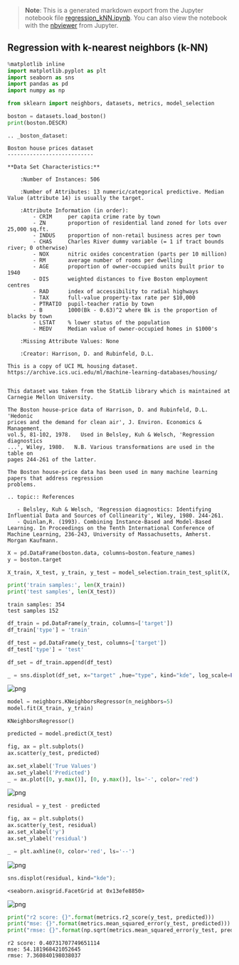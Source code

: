 >**Note**: This is a generated markdown export from the Jupyter notebook file [regression_kNN.ipynb](regression_kNN.ipynb).
>You can also view the notebook with the [nbviewer](https://nbviewer.jupyter.org/github/rueedlinger/machine-learning-snippets/blob/master/notebooks/supervised/regression/nonlinear/regression_kNN.ipynb) from Jupyter. 

## Regression with k-nearest neighbors (k-NN)


```python
%matplotlib inline
import matplotlib.pyplot as plt
import seaborn as sns
import pandas as pd
import numpy as np

from sklearn import neighbors, datasets, metrics, model_selection
```


```python
boston = datasets.load_boston()
print(boston.DESCR)
```

    .. _boston_dataset:
    
    Boston house prices dataset
    ---------------------------
    
    **Data Set Characteristics:**  
    
        :Number of Instances: 506 
    
        :Number of Attributes: 13 numeric/categorical predictive. Median Value (attribute 14) is usually the target.
    
        :Attribute Information (in order):
            - CRIM     per capita crime rate by town
            - ZN       proportion of residential land zoned for lots over 25,000 sq.ft.
            - INDUS    proportion of non-retail business acres per town
            - CHAS     Charles River dummy variable (= 1 if tract bounds river; 0 otherwise)
            - NOX      nitric oxides concentration (parts per 10 million)
            - RM       average number of rooms per dwelling
            - AGE      proportion of owner-occupied units built prior to 1940
            - DIS      weighted distances to five Boston employment centres
            - RAD      index of accessibility to radial highways
            - TAX      full-value property-tax rate per $10,000
            - PTRATIO  pupil-teacher ratio by town
            - B        1000(Bk - 0.63)^2 where Bk is the proportion of blacks by town
            - LSTAT    % lower status of the population
            - MEDV     Median value of owner-occupied homes in $1000's
    
        :Missing Attribute Values: None
    
        :Creator: Harrison, D. and Rubinfeld, D.L.
    
    This is a copy of UCI ML housing dataset.
    https://archive.ics.uci.edu/ml/machine-learning-databases/housing/
    
    
    This dataset was taken from the StatLib library which is maintained at Carnegie Mellon University.
    
    The Boston house-price data of Harrison, D. and Rubinfeld, D.L. 'Hedonic
    prices and the demand for clean air', J. Environ. Economics & Management,
    vol.5, 81-102, 1978.   Used in Belsley, Kuh & Welsch, 'Regression diagnostics
    ...', Wiley, 1980.   N.B. Various transformations are used in the table on
    pages 244-261 of the latter.
    
    The Boston house-price data has been used in many machine learning papers that address regression
    problems.   
         
    .. topic:: References
    
       - Belsley, Kuh & Welsch, 'Regression diagnostics: Identifying Influential Data and Sources of Collinearity', Wiley, 1980. 244-261.
       - Quinlan,R. (1993). Combining Instance-Based and Model-Based Learning. In Proceedings on the Tenth International Conference of Machine Learning, 236-243, University of Massachusetts, Amherst. Morgan Kaufmann.
    



```python
X = pd.DataFrame(boston.data, columns=boston.feature_names)
y = boston.target
```


```python
X_train, X_test, y_train, y_test = model_selection.train_test_split(X, y, train_size=0.7)

print('train samples:', len(X_train))
print('test samples', len(X_test))
```

    train samples: 354
    test samples 152



```python
df_train = pd.DataFrame(y_train, columns=['target'])
df_train['type'] = 'train'

df_test = pd.DataFrame(y_test, columns=['target'])
df_test['type'] = 'test'

df_set = df_train.append(df_test)

_ = sns.displot(df_set, x="target" ,hue="type", kind="kde", log_scale=False)
```


    
![png](regression_kNN_files/regression_kNN_5_0.png)
    



```python
model = neighbors.KNeighborsRegressor(n_neighbors=5)
model.fit(X_train, y_train)
```




    KNeighborsRegressor()




```python
predicted = model.predict(X_test)

fig, ax = plt.subplots()
ax.scatter(y_test, predicted)

ax.set_xlabel('True Values')
ax.set_ylabel('Predicted')
_ = ax.plot([0, y.max()], [0, y.max()], ls='-', color='red')
```


    
![png](regression_kNN_files/regression_kNN_7_0.png)
    



```python
residual = y_test - predicted

fig, ax = plt.subplots()
ax.scatter(y_test, residual)
ax.set_xlabel('y')
ax.set_ylabel('residual')

_ = plt.axhline(0, color='red', ls='--')
```


    
![png](regression_kNN_files/regression_kNN_8_0.png)
    



```python
sns.displot(residual, kind="kde");
```




    <seaborn.axisgrid.FacetGrid at 0x13efe8850>




    
![png](regression_kNN_files/regression_kNN_9_1.png)
    



```python
print("r2 score: {}".format(metrics.r2_score(y_test, predicted)))
print("mse: {}".format(metrics.mean_squared_error(y_test, predicted)))
print("rmse: {}".format(np.sqrt(metrics.mean_squared_error(y_test, predicted))))
```

    r2 score: 0.40731707749651114
    mse: 54.181968421052645
    rmse: 7.360840198038037
